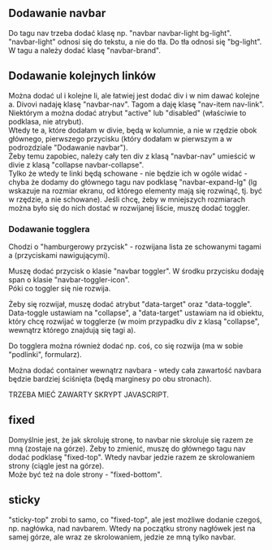 ## Dodawanie navbar  
Do tagu nav trzeba dodać klasę np. "navbar navbar-light bg-light".  
"navbar-light" odnosi się do tekstu, a nie do tła. Do tła odnosi się "bg-light".  
W tagu a należy dodać klasę "navbar-brand".  
  
## Dodawanie kolejnych linków  
Można dodać ul i kolejne li, ale łatwiej jest dodać div i w nim dawać kolejne a. Divovi nadaję klasę "navbar-nav". Tagom a daję klasę "nav-item nav-link".  
Niektórym a można dodać atrybut "active" lub "disabled" (właściwie to podklasa, nie atrybut).  
Wtedy te a, które dodałam w divie, będą w kolumnie, a nie w rzędzie obok głównego, pierwszego przycisku (który dodałam w pierwszym a w podrozdziale "Dodawanie navbar").  
Żeby temu zapobiec, należy cały ten div z klasą "navbar-nav" umieścić w divie z klasą "collapse navbar-collapse".  
Tylko że wtedy te linki będą schowane - nie będzie ich w ogóle widać - chyba że dodamy do głównego tagu nav podklasę "navbar-expand-lg" (lg wskazuje na rozmiar ekranu, od którego elementy mają się rozwinąć, tj. być w rzędzie, a nie schowane).
Jeśli chcę, żeby w mniejszych rozmiarach można było się do nich dostać w rozwijanej liście, muszę dodać toggler.  
  
### Dodawanie togglera  
Chodzi o "hamburgerowy przycisk" - rozwijana lista ze schowanymi tagami a (przyciskami nawigującymi).  
  
Muszę dodać przycisk o klasie "navbar toggler". W środku przycisku dodaję span o klasie "navbar-toggler-icon".  
Póki co toggler się nie rozwija.  
  
Żeby się rozwijał, muszę dodać atrybut "data-target" oraz "data-toggle". Data-toggle ustawiam na "collapse", a "data-target" ustawiam na id obiektu, który chcę rozwijać w togglerze (w moim przypadku div z klasą "collapse", wewnątrz którego znajdują się tagi a).  
  
Do togglera można również dodać np. coś, co się rozwija (ma w sobie "podlinki", formularz).  
  
Można dodać container wewnątrz navbara - wtedy cała zawartość navbara będzie bardziej ściśnięta (będą marginesy po obu stronach).  
  
TRZEBA MIEĆ ZAWARTY SKRYPT JAVASCRIPT.  
  
## fixed  
Domyślnie jest, że jak skroluję stronę, to navbar nie skroluje się razem ze mną (zostaje na górze). Żeby to zmienić, muszę do głównego tagu nav dodać podklasę "fixed-top". Wtedy navbar jedzie razem ze skrolowaniem strony (ciągle jest na górze).  
Może być też na dole strony - "fixed-bottom".  
  
## sticky  
"sticky-top" zrobi to samo, co "fixed-top", ale jest możliwe dodanie czegoś, np. nagłówka, nad navbarem. Wtedy na początku strony nagłówek jest na samej górze, ale wraz ze skrolowaniem, jedzie ze mną tylko navbar.  
